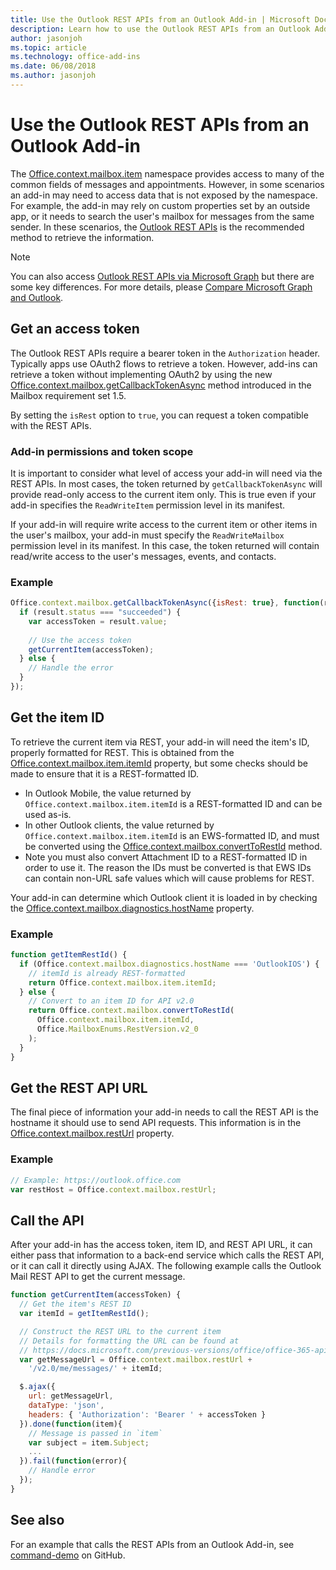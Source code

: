 ```yaml
---
title: Use the Outlook REST APIs from an Outlook Add-in | Microsoft Docs
description: Learn how to use the Outlook REST APIs from an Outlook Add-in.
author: jasonjoh
ms.topic: article
ms.technology: office-add-ins
ms.date: 06/08/2018
ms.author: jasonjoh
---
```


# Use the Outlook REST APIs from an Outlook Add-in

The [Office.context.mailbox.item](https://dev.office.com/reference/add-ins/outlook/1.5/Office.context.mailbox.item?product=outlook&version=v1.5) namespace provides access to many of the common fields of messages and appointments. However, in some scenarios an add-in may need to access data that is not exposed by the namespace. For example, the add-in may rely on custom properties set by an outside app, or it needs to search the user's mailbox for messages from the same sender. In these scenarios, the [Outlook REST APIs](../rest/index.md) is the recommended method to retrieve the information. 

> [!NOTE]
> You can also access [Outlook REST APIs via Microsoft Graph](../rest/index.md#outlook-rest-api-via-microsoft-graph) but there are some key differences. For more details, please [Compare Microsoft Graph and Outlook](../rest/compare-graph-outlook.md).

## Get an access token

The Outlook REST APIs require a bearer token in the `Authorization` header. Typically apps use OAuth2 flows to retrieve a token. However, add-ins can retrieve a token without implementing OAuth2 by using the new [Office.context.mailbox.getCallbackTokenAsync](https://dev.office.com/reference/add-ins/outlook/1.5/Office.context.mailbox?product=outlook&version=v1.5) method introduced in the Mailbox requirement set 1.5.

By setting the `isRest` option to `true`, you can request a token compatible with the REST APIs.

### Add-in permissions and token scope

It is important to consider what level of access your add-in will need via the REST APIs. In most cases, the token returned by `getCallbackTokenAsync` will provide read-only access to the current item only. This is true even if your add-in specifies the `ReadWriteItem` permission level in its manifest.

If your add-in will require write access to the current item or other items in the user's mailbox, your add-in must specify the `ReadWriteMailbox` permission level in its manifest. In this case, the token returned will contain read/write access to the user's messages, events, and contacts.

### Example

```js
Office.context.mailbox.getCallbackTokenAsync({isRest: true}, function(result){
  if (result.status === "succeeded") {
    var accessToken = result.value;
    
    // Use the access token
    getCurrentItem(accessToken);
  } else {
    // Handle the error
  }
});
```

## Get the item ID

To retrieve the current item via REST, your add-in will need the item's ID, properly formatted for REST. This is obtained from the [Office.context.mailbox.item.itemId](https://dev.office.com/reference/add-ins/outlook/1.5/Office.context.mailbox.item?product=outlook&version=v1.5) property, but some checks should be made to ensure that it is a REST-formatted ID.

- In Outlook Mobile, the value returned by `Office.context.mailbox.item.itemId` is a REST-formatted ID and can be used as-is.
- In other Outlook clients, the value returned by `Office.context.mailbox.item.itemId` is an EWS-formatted ID, and must be converted using the [Office.context.mailbox.convertToRestId](https://dev.office.com/reference/add-ins/outlook/1.5/Office.context.mailbox?product=outlook&version=v1.5) method.
- Note you must also convert Attachment ID to a REST-formatted ID in order to use it. The reason the IDs must be converted is that EWS IDs can contain non-URL safe values which will cause problems for REST.

Your add-in can determine which Outlook client it is loaded in by checking the [Office.context.mailbox.diagnostics.hostName](https://dev.office.com/reference/add-ins/outlook/1.5/Office.context.mailbox.diagnostics?product=outlook&version=v1.5) property.

### Example

```js
function getItemRestId() {
  if (Office.context.mailbox.diagnostics.hostName === 'OutlookIOS') {
    // itemId is already REST-formatted
    return Office.context.mailbox.item.itemId;
  } else {
    // Convert to an item ID for API v2.0
    return Office.context.mailbox.convertToRestId(
      Office.context.mailbox.item.itemId,
      Office.MailboxEnums.RestVersion.v2_0
    );
  }
}
```

## Get the REST API URL

The final piece of information your add-in needs to call the REST API is the hostname it should use to send API requests. This information is in the [Office.context.mailbox.restUrl](https://dev.office.com/reference/add-ins/outlook/1.5/Office.context.mailbox?product=outlook&version=v1.5) property.

### Example

```js
// Example: https://outlook.office.com
var restHost = Office.context.mailbox.restUrl;
```

## Call the API

After your add-in has the access token, item ID, and REST API URL, it can either pass that information to a back-end service which calls the REST API, or it can call it directly using AJAX. The following example calls the Outlook Mail REST API to get the current message.

```js
function getCurrentItem(accessToken) {
  // Get the item's REST ID
  var itemId = getItemRestId();

  // Construct the REST URL to the current item
  // Details for formatting the URL can be found at 
  // https://docs.microsoft.com/previous-versions/office/office-365-api/api/version-2.0/mail-rest-operations#get-a-message-rest
  var getMessageUrl = Office.context.mailbox.restUrl +
    '/v2.0/me/messages/' + itemId;

  $.ajax({
    url: getMessageUrl,
    dataType: 'json',
    headers: { 'Authorization': 'Bearer ' + accessToken }
  }).done(function(item){
    // Message is passed in `item`
    var subject = item.Subject;
    ...
  }).fail(function(error){
    // Handle error
  });
}
```

## See also

For an example that calls the REST APIs from an Outlook Add-in, see [command-demo](https://github.com/OfficeDev/outlook-add-in-command-demo) on GitHub.

